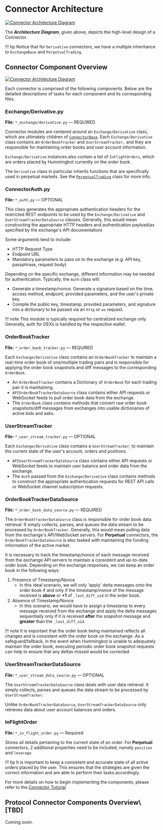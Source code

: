 # Connector Architecture

[![Connector Architecture Diagram](/assets/img/connector-architecture-diagram.svg)](/assets/img/connector-architecture-diagram.svg)

The **_Architecture Diagram_**, given above, depicts the high-level design of a Connector. 

!!! tip
    Notice that for `Derivative` connectors, we have a multiple inheritance to `ExchangeBase` and `PerpetualTrading`.

## Connector Component Overview

[![Connector Architecture Diagram](/assets/img/high-level-connector-architecture-diagram.svg)](/assets/img/high-level-connector-architecture-diagram.svg)

Each connector is comprised of the following components.
Below are the detailed descriptions of tasks for each component and its corresponding files.

### Exchange/Derivative.py

**File:** `*_exchange/derivative.py` — REQUIRED

Connector modules are centered around an `Exchange/Derivative` class, which are ultimately children of [`ConnectorBase`](https://github.com/hummingbot/hummingbot/blob/master/hummingbot/connector/connector_base.pyx).
Each `Exchange/Derivative` class contains an `OrderBookTracker` and `UserStreamTracker,` and they are responsible for maintaining order books and user account information.

`Exchange/Derivative` instances also contain a list of `InFlightOrders`, which are orders placed by Hummingbot currently on the order book.

The `Derivative` class in particular inherits functions that are specifically used in perpetual markets.
See the [`PerpetualTrading`](https://github.com/hummingbot/hummingbot/blob/master/hummingbot/connector/perpetual_trading.py) class for more info.

### ConnectorAuth.py

**File:** `*_auth.py` — OPTIONAL

This class generates the appropriate authentication headers for the restricted REST endpoints to be used by the `Exchange/Derivative` and `UserStreamTrackerDataSource` classes.
Generally, this would mean constructing the appropriate HTTP headers and authentication payload(as specified by the exchange's API documentation)

Some arguments tend to include:

- HTTP Request Type
- Endpoint URL
- Mandatory parameters to pass on to the exchange (e.g. API key, passphrase, request body)

Depending on the specific exchange, different information may be needed for authentication. Typically, the `Auth` class will:

- Generate a timestamp/nonce.
  Generate a signature based on the time, access method, endpoint, provided parameters, and the user's private key.
- Compile the public key, timestamp, provided parameters, and signature into a dictionary to be passed via an `http` or `ws` request.

!!! note
    This module is typically required for centralized exchange only. Generally, auth for DEXs is handled by the respective wallet.

### OrderBookTracker

**File:** `*_order_book_tracker.py` — REQUIRED

Each `Exchange/Derivative` class contains an `OrderBookTracker` to maintain a real-time order book of one/multiple trading pairs and is responsible for applying the order book snapshots and diff messages to the corresponding `OrderBook`.

- An `OrderBookTracker` contains a Dictionary of `OrderBook` for each trading pair it is maintaining.
- `APIOrderBookTrackerDataSource` class contains either API requests or WebSocket feeds to pull order book data from the exchange.
- The `OrderBook` class contains methods that convert raw order book snapshots/diff messages from exchanges into usable dictionaries of active bids and asks.

### UserStreamTracker

**File:** `*_user_stream_tracker.py` — OPTIONAL

Each `Exchange/Derivative` class contains a `UserStreamTracker`, to maintain the current state of the user's account, orders and positions.

- `APIUserStreamTrackerDataSource` class contains either API requests or WebSocket feeds to maintain user balance and order data from the exchange.
- The `Auth` passed from the `Exchange/Derivative` class contains methods to construct the appropriate authentication requests for REST API calls or WebSocket channel subscription requests.

### OrderBookTrackerDataSource

**File:** `*_order_book_data_source.py` — REQUIRED

The `OrderBookTrackerDataSource` class is responsible for order book data retrieval. It simply collects, parses, and queues the data stream to be processed by `OrderBookTracker`. Generally, this would mean pulling data from the exchange's API/WebSocket servers. For **Perpetual** connectors, the `OrderBookTrackerDataSource` is also tasked with maintaining the funding information of the active market.

It is necessary to track the timestamp/nonce of each message received from the exchange API servers to maintain a consistent and up-to-date order book. Depending on the exchange responses, we can keep an order book in the following ways:

1. Presence of Timestamp/Nonce
   - In this ideal scenario, we will only 'apply' delta messages onto the order book if and only if the timestamp/nonce of the message received is **above** or **+1** of `_last_diff_uid` in the order book.
2. Absence of Timestamp/Nonce
   - In this scenario, we would have to assign a timestamp to every message received from the exchange and apply the delta messages sequentially only if it is received **after** the snapshot message and **greater** than the `_last_diff_uid`.

!!! note
    It is important that the order book being maintained reflects all changes and is consistent with the order book on the exchange. As a safeguard/fallback, in the event when Hummingbot is unable to adequately maintain the order book, executing periodic order book snapshot requests can help to ensure that any deltas missed would be corrected.

### UserStreamTrackerDataSource

**File:** `*_user_stream_data_source.py` — OPTIONAL

The `UserStreamTrackerDataSource` class deals with user data retrieval. It simply collects, parses and queues the data stream to be processed by `UserStreamTracker`.

Unlike `OrderBookTrackerDataSource`, `UserStreamTrackerDataSource` only retrieves data about user account balances and orders.

### InFlightOrder

**File:** `*_in_flight_order.py` — Required

Stores all details pertaining to the current state of an order. For **Perpetual** connectors, 2 additional properties need to be included; namely `position` and `leverage`.

!!! tip
    It is important to keep a consistent and accurate state of all active orders placed by the user. This ensures that the strategies are given the correct information and are able to perform their tasks accordingly.

For more details on how to begin implementing the components, please refer to the [Connector Tutorial](/developers/contributions/)

## Protocol Connector Components Overview\ [TBD\]

Coming soon.
